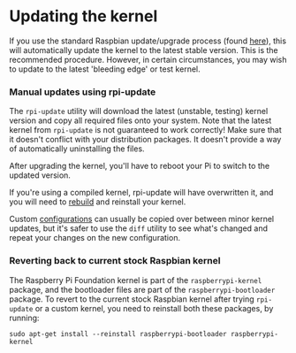 # Updating the kernel

If you use the standard Raspbian update/upgrade process (found [here](/raspbian/updating.md)), this will automatically update the kernel to the latest stable version. This is the recommended procedure. However, in certain circumstances, you may wish to update to the latest 'bleeding edge' or test kernel.

### Manual updates using rpi-update

The `rpi-update` utility will download the latest (unstable, testing) kernel version and copy all required files onto your system. Note that the latest kernel from `rpi-update` is not guaranteed to work correctly! Make sure that it doesn't conflict with your distribution packages. It doesn't provide a way of automatically uninstalling the files.

After upgrading the kernel, you'll have to reboot your Pi to switch to the updated version.

If you're using a compiled kernel, rpi-update will have overwritten it, and you will need to [rebuild](/linux/kernel/building.md) and reinstall your kernel.

Custom [configurations](/linux/kernel/configuring.md) can usually be copied over between minor kernel updates, but it's safer to use the `diff` utility to see what's changed and repeat your changes on the new configuration.

### Reverting back to current stock Raspbian kernel

The Raspberry Pi Foundation kernel is part of the `raspberrypi-kernel` package, and the bootloader files are part of the `raspberrypi-bootloader` package. To revert to the current stock Raspbian kernel after trying `rpi-update` or a custom kernel, you need to reinstall both these packages, by running:

```
sudo apt-get install --reinstall raspberrypi-bootloader raspberrypi-kernel
```
